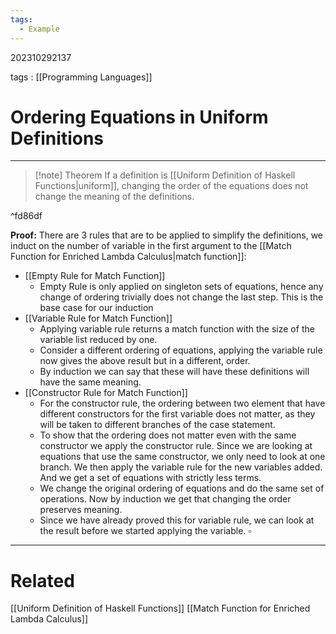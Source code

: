 ```yaml
---
tags:
  - Example
---
```


202310292137

tags : [[Programming Languages]]

#  Ordering Equations in Uniform Definitions
---
>[!note] Theorem
>If a definition is [[Uniform Definition of Haskell Functions|uniform]], changing the order of the equations does not change the meaning of the definitions.

^fd86df

**Proof:**
There are 3 rules that are to be applied to simplify the definitions, we induct on the number of variable in the first argument to the [[Match Function for Enriched Lambda Calculus|match function]]:
- [[Empty Rule for Match Function]]
	- Empty Rule is only applied on singleton sets of equations, hence any change of ordering trivially does not change the last step. This is the base case for our induction
- [[Variable Rule for Match Function]]
	- Applying variable rule returns a match function with the size of the variable list reduced by one. 
	- Consider a different ordering of equations, applying the variable rule now gives the above result but in a different, order. 
	- By induction we can say that these will have these definitions will have the same meaning.
- [[Constructor Rule for Match Function]]
	- For the constructor rule, the ordering between two element that have different constructors for the first variable does not matter, as they will be taken to different branches of the case statement.
	- To show that the ordering does not matter even with the same constructor we apply the constructor rule. Since we are looking at equations that use the same constructor, we only need to look at one branch. We then apply the variable rule for the new variables added. And we get a set of equations with strictly less terms.
	- We change the original ordering of equations and do the same set of operations. Now by induction we get that changing the order preserves meaning.
	- Since we have already proved this for variable rule, we can look at the result before we started applying the variable. 
$\square$

---
# Related
[[Uniform Definition of Haskell Functions]]
[[Match Function for Enriched Lambda Calculus]]
